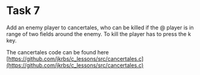 # Task 7

Add an enemy player to cancertales, who can be killed if the @ player is in range of
two fields around the enemy. To kill the player has to press the k key. 

The cancertales code can be found here [https://github.com/jkrbs/c_lessons/src/cancertales.c](https://github.com/jkrbs/c_lessons/src/cancertales.c)
